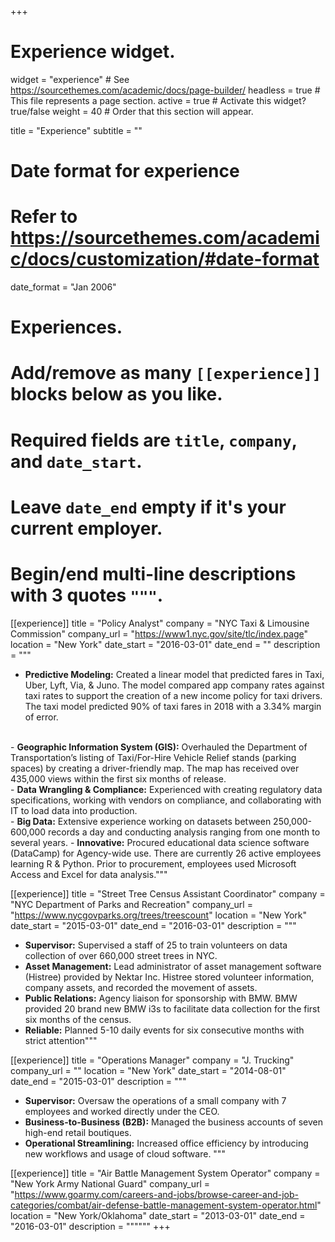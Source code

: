 +++
# Experience widget.
widget = "experience"  # See https://sourcethemes.com/academic/docs/page-builder/
headless = true  # This file represents a page section.
active = true  # Activate this widget? true/false
weight = 40  # Order that this section will appear.

title = "Experience"
subtitle = ""

# Date format for experience
#   Refer to https://sourcethemes.com/academic/docs/customization/#date-format
date_format = "Jan 2006"

# Experiences.
#   Add/remove as many `[[experience]]` blocks below as you like.
#   Required fields are `title`, `company`, and `date_start`.
#   Leave `date_end` empty if it's your current employer.
#   Begin/end multi-line descriptions with 3 quotes `"""`.
[[experience]]
  title = "Policy Analyst"
  company = "NYC Taxi & Limousine Commission"
  company_url = "https://www1.nyc.gov/site/tlc/index.page"
  location = "New York"
  date_start = "2016-03-01"
  date_end = ""
  description = """
- <b>Predictive Modeling:</b> Created a linear model that predicted fares in Taxi, Uber, Lyft, Via, & Juno. The model
compared app company rates against taxi rates to support the creation of a new income policy for taxi drivers. The
taxi model predicted 90% of taxi fares in 2018 with a 3.34% margin of error.
<br>
- <b>Geographic Information System (GIS):</b> Overhauled the Department of Transportation’s listing of
Taxi/For-Hire Vehicle Relief stands (parking spaces) by creating a driver-friendly map. The map has received over
435,000 views within the first six months of release.
<br>
- <b>Data Wrangling & Compliance:</b> Experienced with creating regulatory data specifications, working with
vendors on compliance, and collaborating with IT to load data into production.
<br>
- <b>Big Data:</b> Extensive experience working on datasets between 250,000-600,000 records a day and conducting
analysis ranging from one month to several years.
- <b>Innovative:</b> Procured educational data science software (DataCamp) for Agency-wide use. There are currently 26
active employees learning R & Python. Prior to procurement, employees used Microsoft Access and Excel for data
analysis."""

[[experience]]
  title = "Street Tree Census Assistant Coordinator"
  company = "NYC Department of Parks and Recreation"
  company_url = "https://www.nycgovparks.org/trees/treescount"
  location = "New York"
  date_start = "2015-03-01"
  date_end = "2016-03-01"
  description = """
- <b>Supervisor:</b> Supervised a staff of 25 to train volunteers on data collection of over 660,000 street trees in NYC.
- <b>Asset Management:</b> Lead administrator of asset management software (Histree) provided by Nektar Inc. Histree
stored volunteer information, company assets, and recorded the movement of assets.
- <b>Public Relations:</b> Agency liaison for sponsorship with BMW. BMW provided 20 brand new BMW i3s to
facilitate data collection for the first six months of the census.
- <b>Reliable:</b> Planned 5-10 daily events for six consecutive months with strict attention"""

[[experience]]
  title = "Operations Manager"
  company = "J. Trucking"
  company_url = ""
  location = "New York"
  date_start = "2014-08-01"
  date_end = "2015-03-01"
  description = """
- <b>Supervisor:</b> Oversaw the operations of a small company with 7 employees and worked directly under the CEO.
- <b>Business-to-Business (B2B):</b> Managed the business accounts of seven high-end retail boutiques.
- <b>Operational Streamlining:</b> Increased office efficiency by introducing new workflows and usage of cloud software.
  """

[[experience]]
  title = "Air Battle Management System Operator"
  company = "New York Army National Guard"
  company_url = "https://www.goarmy.com/careers-and-jobs/browse-career-and-job-categories/combat/air-defense-battle-management-system-operator.html"
  location = "New York/Oklahoma"
  date_start = "2013-03-01"
  date_end = "2016-03-01"
  description = """"""
+++

